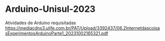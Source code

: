 # Arduino-Unisul-2023
Atividades de Arduino requisitadas 
https://mediacdns3.ulife.com.br/PAT/Upload/3392437/06.2InternetdascoisasExperimentosArduinoParte1_20231002165321.pdf
